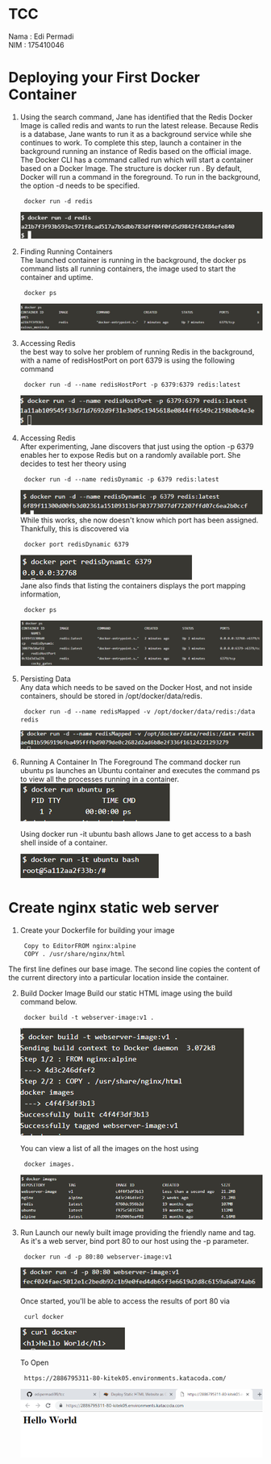 # TCC
Nama : Edi Permadi  
NIM  : 175410046  

# Deploying your First Docker Container
1. Using the search command, Jane has identified that the    Redis Docker Image is called redis and wants to run the latest release. Because Redis is a database, Jane wants to run it as a background service while she continues to work.
To complete this step, launch a container in the background running an instance of Redis based on the official image.
The Docker CLI has a command called run which will start a container based on a Docker Image. The structure is docker run <options> <image-name>.
By default, Docker will run a command in the foreground. To run in the background, the option -d needs to be specified.

        docker run -d redis
    ![alt text](image/1.PNG)

2. Finding Running Containers  
The launched container is running in the background, the docker ps command lists all running containers, the image used to start the container and uptime.

        docker ps
    ![alt text](image/2.PNG)

3. Accessing Redis  
 the best way to solve her problem of running Redis in the background, with a name of redisHostPort on port 6379 is using the following command  

        docker run -d --name redisHostPort -p 6379:6379 redis:latest

    ![alt text](image/3.PNG)

4. Accessing Redis  
After experimenting, Jane discovers that just using the option -p 6379 enables her to expose Redis but on a randomly available port. She decides to test her theory using

        docker run -d --name redisDynamic -p 6379 redis:latest
        
   ![alt text](image/4-1.PNG)
    While this works, she now doesn't know which port has been assigned. Thankfully, this is discovered via

        docker port redisDynamic 6379
    ![alt text](image/4-2.PNG)  
    Jane also finds that listing the containers displays the port mapping information,
    
        docker ps
    ![alt text](image/4-3.PNG)

5. Persisting Data  
Any data which needs to be saved on the Docker Host, and not inside containers, should be stored in /opt/docker/data/redis.

        docker run -d --name redisMapped -v /opt/docker/data/redis:/data redis

    ![alt text](image/5.PNG)

6. Running A Container In The Foreground
    The command docker run ubuntu ps launches an Ubuntu container and executes the command ps to view all the processes running in a container. 
    ![alt text](image/6.PNG) 


    Using docker run -it ubuntu bash allows Jane to get access to a bash shell inside of a container.

    ![alt text](image/6-1.PNG)

# Create nginx static web server

1. Create your Dockerfile for building your image 

        Copy to EditorFROM nginx:alpine
        COPY . /usr/share/nginx/html

The first line defines our base image. The second line copies the content of the current directory into a particular location inside the container.

2. Build Docker Image
Build our static HTML image using the build command below.

        docker build -t webserver-image:v1 .
    
    ![alt text](image/nginx1.PNG)

    You can view a list of all the images on the host using  
    
        docker images.
    
    ![alt text](image/nginx1-1.PNG)

3. Run
Launch our newly built image providing the friendly name and tag. As it's a web server, bind port 80 to our host using the -p parameter.

        docker run -d -p 80:80 webserver-image:v1

    ![alt text](image/nginx2.PNG)

    Once started, you'll be able to access the results of port 80 via 

        curl docker
    ![alt text](image/nginx2-1.PNG)

    To Open  
    
        https://2886795311-80-kitek05.environments.katacoda.com/

    ![alt text](image/run.PNG)